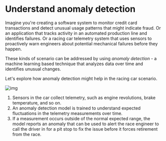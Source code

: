 # Understand anomaly detection

Imagine you're creating a software system to monitor credit card transactions and detect unusual usage patterns that might indicate fraud. Or an application that tracks activity in an automated production line and identifies failures. Or a racing car telemetry system that uses sensors to proactively warn engineers about potential mechanical failures before they happen.

These kinds of scenario can be addressed by using *anomaly detection* - a machine learning based technique that analyzes data over time and identifies unusual changes.

Let's explore how anomaly detection might help in the racing car scenario.

![img](P:\dev\AllNote\.mdnote\assets\MYNU4}HR6LBI8WJOZ8NAA8W.png)

1. Sensors in the car collect telemetry, such as engine revolutions, brake temperature, and so on.
2. An anomaly detection model is trained to understand expected fluctuations in the telemetry measurements over time.
3. If a measurement occurs outside of the normal expected range, the model reports an anomaly that can be used to alert the race engineer to call the driver in for a pit stop to fix the issue before it forces retirement from the race.